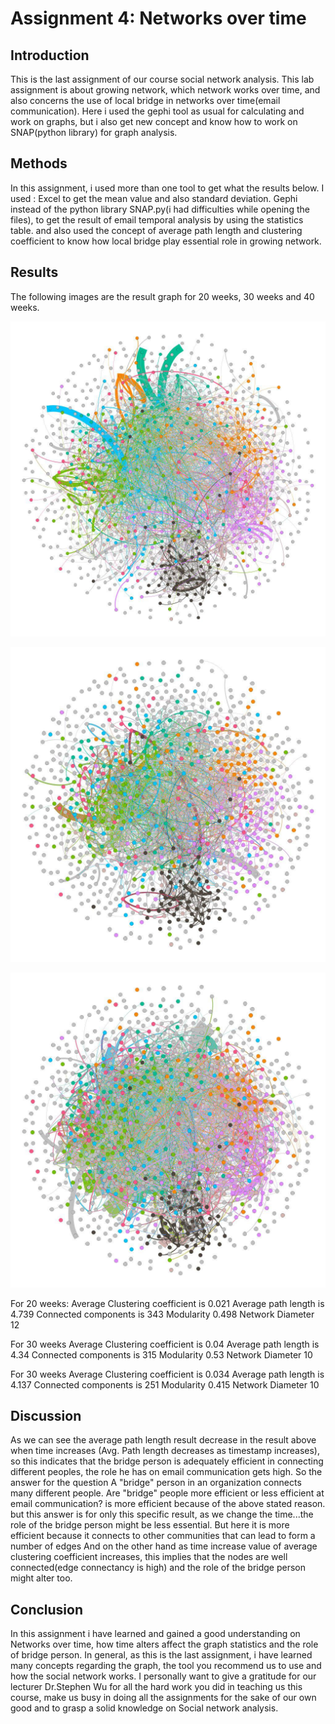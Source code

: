 # Assignment 4: Networks over time
 <Leul> <Solomon>

## Introduction

This is the last assignment of our course social network analysis. This lab assignment is about growing network, which network works over time, 
and also concerns the use of local bridge in networks over time(email communication). 
Here i used the gephi tool as usual for calculating and work on graphs, but i also get new concept and know how to work on SNAP(python library) for graph analysis.

## Methods 

In this assignment, i used more than one tool to get what the results below.
I used :
Excel to get the mean value and also standard deviation.
Gephi instead of the python library SNAP.py(i had difficulties while opening the files), to get the result of email temporal analysis by using the statistics table.
and also used the concept of average path length and clustering coefficient to know how local bridge play essential role in growing network.

## Results

The following images are the result graph for 20 weeks, 30 weeks and 40 weeks. 

![20 weeks](1.jpg)

![30 weeks](2.jpg)

![40 weeks](3.jpg)

 For 20 weeks:
Average Clustering coefficient is 0.021
Average path length is 4.739
Connected components is 343
Modularity 0.498
Network Diameter 12

 For 30 weeks
Average Clustering coefficient is 0.04
Average path length is 4.34
Connected components is 315
Modularity 0.53
Network Diameter 10

 For 30 weeks
Average Clustering coefficient is 0.034
Average path length is 4.137
Connected components is 251
Modularity 0.415
Network Diameter 10

## Discussion

As we can see the average path length result decrease in the result above when time increases (Avg. Path length decreases as timestamp increases), 
so this indicates that the bridge person is adequately efficient in connecting different peoples, the role he has on email communication gets high. So the answer for the question
 A "bridge" person in an organization connects many different people. Are "bridge" people more efficient or less efficient at email communication? is more efficient because of the above stated reason.
but this answer is for only this specific result, as we change the time...the role of the bridge person might be less essential. But here it is more efficient because it connects to other communities that can lead to form a number of edges
And on the other hand as time increase value of average clustering coefficient increases, this implies that the nodes are well connected(edge connectancy is high) and the role of the bridge person might alter too.

## Conclusion

In this assignment i have learned and gained a good understanding on Networks over time, how time alters affect the graph statistics and the role of bridge person.
In general, as this is the last assignment, i have learned many concepts regarding the graph, the tool you recommend us to use and how the social network works.
I personally want to give a gratitude for our lecturer Dr.Stephen Wu for all the hard work you did in teaching us this course, make us busy in doing all the assignments for the sake of our own good and to grasp a solid knowledge on Social network analysis.
